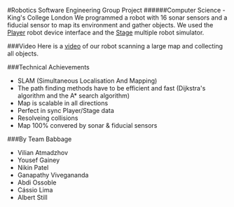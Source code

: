 #Robotics Software Engineering Group Project
######Computer Science - King's College London
We programmed a robot with 16 sonar sensors and a fiducial sensor to map its environment and gather objects. We used the [Player](http://playerstage.sourceforge.net/) robot device interface and the 
[Stage](http://playerstage.sourceforge.net/) multiple robot simulator. 

###Video
Here is a [video](http://www.youtube.com/watch?v=xfeQyYjLcSQ) of our robot scanning a large map and collecting all objects.

###Technical Achievements

* SLAM (Simultaneous Localisation And Mapping)
* The path finding methods have to be efficient and fast (Dijkstra's algorithm and the A* search algorithm)
* Map is scalable in all directions
* Perfect in sync Player/Stage data
* Resolveing collisions
* Map 100% convered by sonar & fiducial sensors 

###By Team Babbage

* Vilian Atmadzhov
* Yousef Gainey
* Nikin Patel
* Ganapathy Vivegananda
* Abdi Ossoble
* Cássio Lima
* Albert Still
